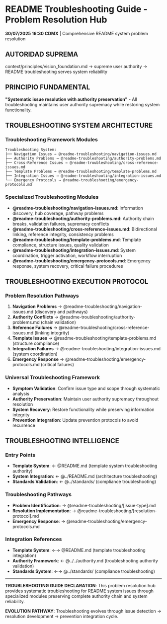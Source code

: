# README Troubleshooting Guide - Problem Resolution Hub

**30/07/2025 16:30 CDMX** | Comprehensive README system problem resolution

## AUTORIDAD SUPREMA
context/principles/vision_foundation.md → supreme user authority → README troubleshooting serves system reliability

## PRINCIPIO FUNDAMENTAL
**"Systematic issue resolution with authority preservation"** - All troubleshooting maintains user authority supremacy while restoring system functionality.

## TROUBLESHOOTING SYSTEM ARCHITECTURE

### **Troubleshooting Framework Modules**
```
Troubleshooting System:
├── Navigation Issues → @readme-troubleshooting/navigation-issues.md
├── Authority Problems → @readme-troubleshooting/authority-problems.md
├── Cross-Reference Issues → @readme-troubleshooting/cross-reference-issues.md
├── Template Problems → @readme-troubleshooting/template-problems.md
├── Integration Issues → @readme-troubleshooting/integration-issues.md
└── Emergency Protocols → @readme-troubleshooting/emergency-protocols.md
```

### **Specialized Troubleshooting Modules**
- **@readme-troubleshooting/navigation-issues.md**: Information discovery, hub coverage, pathway problems
- **@readme-troubleshooting/authority-problems.md**: Authority chain breaks, validation failures, supremacy conflicts
- **@readme-troubleshooting/cross-reference-issues.md**: Bidirectional linking, reference integrity, consistency problems
- **@readme-troubleshooting/template-problems.md**: Template compliance, structure issues, quality validation
- **@readme-troubleshooting/integration-issues.md**: System coordination, trigger activation, workflow interruption
- **@readme-troubleshooting/emergency-protocols.md**: Emergency response, system recovery, critical failure procedures

## TROUBLESHOOTING EXECUTION PROTOCOL

### **Problem Resolution Pathways**
1. **Navigation Problems** → @readme-troubleshooting/navigation-issues.md (discovery and pathways)
2. **Authority Conflicts** → @readme-troubleshooting/authority-problems.md (chain validation)
3. **Reference Failures** → @readme-troubleshooting/cross-reference-issues.md (linking integrity)
4. **Template Issues** → @readme-troubleshooting/template-problems.md (structure compliance)
5. **Integration Failures** → @readme-troubleshooting/integration-issues.md (system coordination)
6. **Emergency Response** → @readme-troubleshooting/emergency-protocols.md (critical failures)

### **Universal Troubleshooting Framework**
- **Symptom Validation**: Confirm issue type and scope through systematic analysis
- **Authority Preservation**: Maintain user authority supremacy throughout resolution
- **System Recovery**: Restore functionality while preserving information integrity
- **Prevention Integration**: Update prevention protocols to avoid recurrence

## TROUBLESHOOTING INTELLIGENCE

### **Entry Points**
- **Template System**: ← @README.md (template system troubleshooting authority)
- **System Integration**: ← @../README.md (architecture troubleshooting)
- **Standards Validation**: ← @../standards/ (compliance troubleshooting)

### **Troubleshooting Pathways**
- **Problem Identification**: → @readme-troubleshooting/[issue-type].md
- **Resolution Implementation**: → @readme-troubleshooting/[resolution-protocol].md
- **Emergency Response**: → @readme-troubleshooting/emergency-protocols.md

### **Integration References**
- **Template System**: ←→ @README.md (template troubleshooting integration)
- **Authority Framework**: ← @../../authority.md (troubleshooting authority validation)
- **Standards System**: ←→ @../standards/ (compliance troubleshooting)

---

**TROUBLESHOOTING GUIDE DECLARATION**: This problem resolution hub provides systematic troubleshooting for README system issues through specialized modules preserving complete authority chain and system reliability.

**EVOLUTION PATHWAY**: Troubleshooting evolves through issue detection → resolution development → prevention integration cycle.
